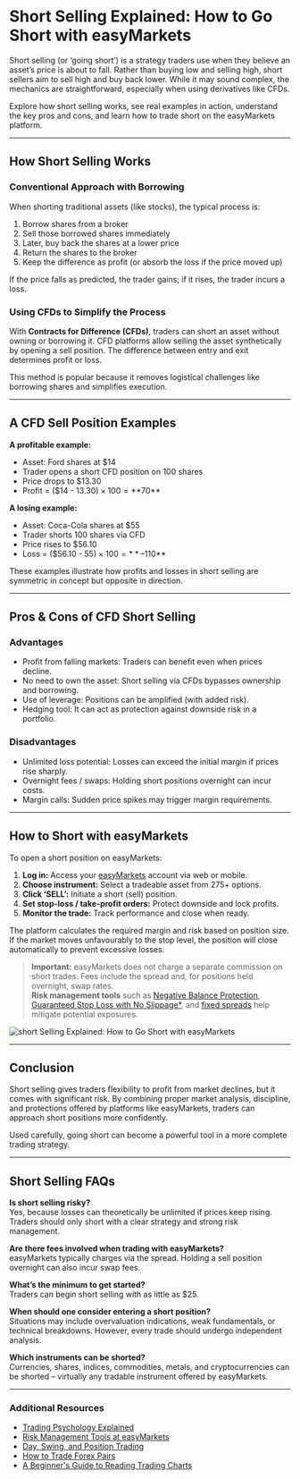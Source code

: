 <!--meta
title: HShort Selling Explained: How to Go Short with easyMarkets
slug: short-selling-explained
canonical_url: https://www.easymarkets.com/eu/learn-centre/discover-trading/what-is-short-selling/
date: 2025-10-17
keywords: [short selling, CFD shorting, how to short, forex short sell, easyMarkets short]
primary-keyword: Short Selling
meta_description: Learn how short selling works in CFD trading, see example use cases, advantages, risks, and how to execute a short position with easyMarkets.
seo_keywords: short selling, CFD shorting, how to short, forex short sell, easyMarkets short
"og_image": "https://github.com/user-attachments/assets/ae3951fd-ed2c-4818-be29-a4434a553cab",
  "images": [
    "https://github.com/user-attachments/assets/ae3951fd-ed2c-4818-be29-a4434a553cab"],
  "twitter_card": "easyMarkets"
-->


# Short Selling Explained: How to Go Short with easyMarkets

Short selling (or ‘going short’) is a strategy traders use when they believe an asset’s price is about to fall. Rather than buying low and selling high, short sellers aim to sell high and buy back lower. While it may sound complex, the mechanics are straightforward, especially when using derivatives like CFDs.

Explore how short selling works, see real examples in action, understand the key pros and cons, and learn how to trade short on the easyMarkets platform.

---

## How Short Selling Works

### Conventional Approach with Borrowing

When shorting traditional assets (like stocks), the typical process is:

1. Borrow shares from a broker  
2. Sell those borrowed shares immediately  
3. Later, buy back the shares at a lower price  
4. Return the shares to the broker  
5. Keep the difference as profit (or absorb the loss if the price moved up)

If the price falls as predicted, the trader gains; if it rises, the trader incurs a loss.

### Using CFDs to Simplify the Process

With **Contracts for Difference (CFDs)**, traders can short an asset without owning or borrowing it. CFD platforms allow selling the asset synthetically by opening a sell position. The difference between entry and exit determines profit or loss.

This method is popular because it removes logistical challenges like borrowing shares and simplifies execution.

---

## A CFD Sell Position Examples

**A profitable example:**

- Asset: Ford shares at $14  
- Trader opens a short CFD position on 100 shares  
- Price drops to $13.30  
- Profit = ($14 - $13.30) × 100 = **$70**

**A losing example:**

- Asset: Coca-Cola shares at $55  
- Trader shorts 100 shares via CFD  
- Price rises to $56.10  
- Loss = ($56.10 - $55) × 100 = **–$110**

These examples illustrate how profits and losses in short selling are symmetric in concept but opposite in direction.

---

## Pros & Cons of CFD Short Selling

### Advantages

- Profit from falling markets: Traders can benefit even when prices decline.  
- No need to own the asset: Short selling via CFDs bypasses ownership and borrowing.  
- Use of leverage: Positions can be amplified (with added risk).  
- Hedging tool: It can act as protection against downside risk in a portfolio.

### Disadvantages

- Unlimited loss potential: Losses can exceed the initial margin if prices rise sharply.  
- Overnight fees / swaps: Holding short positions overnight can incur costs.  
- Margin calls: Sudden price spikes may trigger margin requirements.

---

## How to Short with easyMarkets

To open a short position on easyMarkets:

1. **Log in:** Access your [easyMarkets](https://easymarkets.com/) account via web or mobile.  
2. **Choose instrument:** Select a tradeable asset from 275+ options.  
3. **Click ‘SELL’:** Initiate a short (sell) position.  
4. **Set stop-loss / take-profit orders:** Protect downside and lock profits.  
5. **Monitor the trade:** Track performance and close when ready.

The platform calculates the required margin and risk based on position size. If the market moves unfavourably to the stop level, the position will close automatically to prevent excessive losses.

> **Important:** easyMarkets does not charge a separate commission on short trades. Fees include the spread and, for positions held overnight, swap rates.  
> **Risk management tools** such as [Negative Balance Protection](https://www.easymarkets.com/eu/trading-conditions/negative-balance-protection/), [Guaranteed Stop Loss with No Slippage\*](https://www.easymarkets.com/eu/trading-conditions/guaranteed-stop-loss/), and [fixed spreads](https://www.easymarkets.com/eu/trading-conditions/fixed-spreads/) help mitigate potential exposures.

![short Selling Explained: How to Go Short with easyMarkets](https://github.com/user-attachments/assets/f52e8de4-5cd3-4766-bda0-360406a8fb6b)

---

## Conclusion

Short selling gives traders flexibility to profit from market declines, but it comes with significant risk. By combining proper market analysis, discipline, and protections offered by platforms like easyMarkets, traders can approach short positions more confidently.

Used carefully, going short can become a powerful tool in a more complete trading strategy.

---

## Short Selling FAQs

**Is short selling risky?**  
Yes, because losses can theoretically be unlimited if prices keep rising. Traders should only short with a clear strategy and strong risk management.

**Are there fees involved when trading with easyMarkets?**  
easyMarkets typically charges via the spread. Holding a sell position overnight can also incur swap fees.

**What’s the minimum to get started?**  
Traders can begin short selling with as little as $25.

**When should one consider entering a short position?**  
Situations may include overvaluation indications, weak fundamentals, or technical breakdowns. However, every trade should undergo independent analysis.

**Which instruments can be shorted?**  
Currencies, shares, indices, commodities, metals, and cryptocurrencies can be shorted – virtually any tradable instrument offered by easyMarkets.

---

### Additional Resources

- [Trading Psychology Explained](https://github.com/JohnnyMTP/easyMarkets/blob/main/Trading%20Psychology%20Explained%20Master%20your%20emotions%20with%20easyMarkets.md)
- [Risk Management Tools at easyMarkets](https://github.com/JohnnyMTP/easyMarkets/blob/main/Risk%20Management%20Tools%20at%20easyMarkets.md) 
- [Day, Swing, and Position Trading](https://github.com/JohnnyMTP/easyMarkets/blob/main/Day%2C%20Swing%2C%E2%80%AFand%E2%80%AFPosition%20Trading%20with%20easyMarkets%20.md)  
- [How to Trade Forex Pairs](https://github.com/JohnnyMTP/easyMarkets/blob/main/Top%20Forex%20Pairs%20to%20Trade.md)
- [A Beginner's Guide to Reading Trading Charts](https://github.com/JohnnyMTP/easyMarkets/blob/main/A%20Beginner's%20Guide%20to%20Reading%20Trading%20Charts.md)
